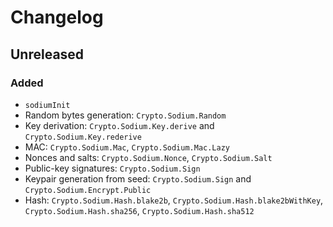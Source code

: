 # Changelog

## Unreleased

### Added

* `sodiumInit`
* Random bytes generation: `Crypto.Sodium.Random`
* Key derivation: `Crypto.Sodium.Key.derive` and `Crypto.Sodium.Key.rederive`
* MAC: `Crypto.Sodium.Mac`, `Crypto.Sodium.Mac.Lazy`
* Nonces and salts: `Crypto.Sodium.Nonce`, `Crypto.Sodium.Salt`
* Public-key signatures: `Crypto.Sodium.Sign`
* Keypair generation from seed: `Crypto.Sodium.Sign` and `Crypto.Sodium.Encrypt.Public`
* Hash: `Crypto.Sodium.Hash.blake2b`, `Crypto.Sodium.Hash.blake2bWithKey`, `Crypto.Sodium.Hash.sha256`, `Crypto.Sodium.Hash.sha512`
